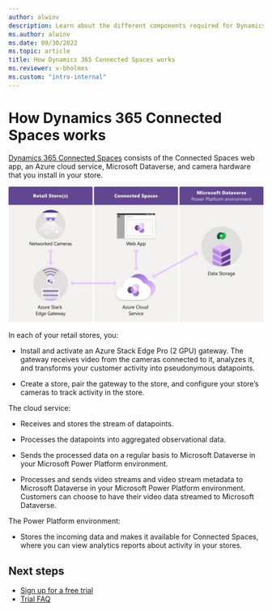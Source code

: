 ```yaml
---
author: alwinv
description: Learn about the different components required for Dynamics 365 Connected Spaces and how it works
ms.author: alwinv
ms.date: 09/30/2022
ms.topic: article
title: How Dynamics 365 Connected Spaces works
ms.reviewer: v-bholmes
ms.custom: "intro-internal"
---
```


# How Dynamics 365 Connected Spaces works

[Dynamics 365 Connected Spaces](index.md) consists of the Connected Spaces web app, an Azure cloud service, Microsoft Dataverse, and camera hardware that you install in your store.

![Illustration of retail store, Azure cloud service and Power Platorm components.](media/how-connected-spaces-works.jpg "Illustration of retail store, Azure cloud service and Power Platform components")
 
In each of your retail stores, you:

- Install and activate an Azure Stack Edge Pro (2 GPU) gateway. The gateway receives video from the cameras connected to it, analyzes it, and transforms your customer activity into pseudonymous datapoints.

- Create a store, pair the gateway to the store, and configure your store’s cameras to track activity in the store.

The cloud service:

- Receives and stores the stream of datapoints.

- Processes the datapoints into aggregated observational data.

- Sends the processed data on a regular basis to Microsoft Dataverse in your Microsoft Power Platform environment.

- Processes and sends video streams and video stream metadata to Microsoft Dataverse in your Microsoft Power Platform environment. Customers can choose to have their video data streamed to Microsoft Dataverse.  

The Power Platform environment:

- Stores the incoming data and makes it available for Connected Spaces, where you can view analytics reports about activity in your stores.

## Next steps

- [Sign up for a free trial](trial-signup.md)
- [Trial FAQ](trial-faq.md)


